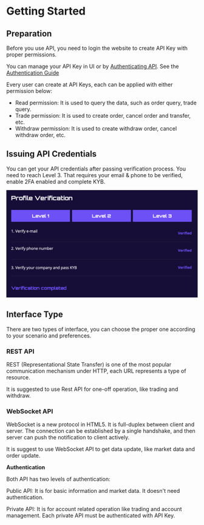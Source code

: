 # Getting Started

## Preparation

Before you use API, you need to login the website to create API Key with proper permissions.

You can manage your API Key in UI or by [Authenticating API](rest-api/authenticating.md). See the [Authentication Guide](guides/authentication-guide.md)

Every user can create at  API Keys, each can be applied with either permission below:

* Read permission: It is used to query the data, such as order query, trade query.
* Trade permission: It is used to create order, cancel order and transfer, etc.
* Withdraw permission: It is used to create withdraw order, cancel withdraw order, etc.



## Issuing API Credentials

You can get your API credentials after passing verification process. You need to reach Level 3. That requires your email & phone to be verified, enable 2FA enabled and complete KYB.

![](.gitbook/assets/image%20%2828%29.png)



## Interface Type

There are two types of interface, you can choose the proper one according to your scenario and preferences.



### REST API

REST \(Representational State Transfer\) is one of the most popular communication mechanism under HTTP, each URL represents a type of resource.


It is suggested to use Rest API for one-off operation, like trading and withdraw.



### WebSocket API

WebSocket is a new protocol in HTML5. It is full-duplex between client and server. The connection can be established by a single handshake, and then server can push the notification to client actively.


It is suggest to use WebSocket API to get data update, like market data and order update.



**Authentication**

Both API has two levels of authentication:

Public API: It is for basic information and market data. It doesn't need authentication.

Private API: It is for account related operation like trading and account management. Each private API must be authenticated with API Key.

